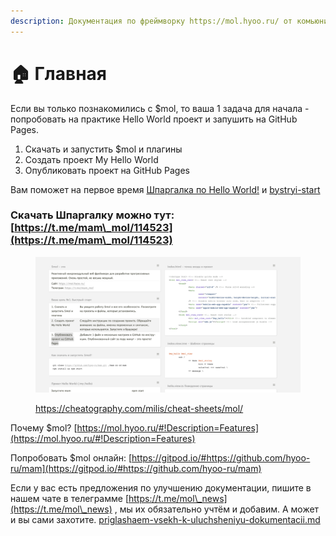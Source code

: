```yaml
---
description: Документация по фреймворку https://mol.hyoo.ru/ от комьюнити
---
```


# 🏠 Главная

Если вы только познакомились с $mol, то ваша 1 задача для начала - попробовать на практике Hello World проект и запушить на GitHub Pages.

1. Скачать и запустить $mol и плагины
2. Создать проект My Hello World
3. Опубли­ковать проект на GitHub Pages

Вам поможет на первое время [Шпаргалка по Hello World!](https://cheatography.com/milis/cheat-sheets/mol/) и [bystryi-start](praktika/bystryi-start/ "mention")

### Скачать Шпаргалку можно тут: [https://t.me/mam\_mol/114523](https://t.me/mam\_mol/114523)

<figure><img src=".gitbook/assets/image (3).png" alt=""><figcaption><p><a href="https://cheatography.com/milis/cheat-sheets/mol/">https://cheatography.com/milis/cheat-sheets/mol/</a></p></figcaption></figure>



Почему $mol? [https://mol.hyoo.ru/#!Description=Features](https://mol.hyoo.ru/#!Description=Features)

Попробовать $mol онлайн: [https://gitpod.io/#https://github.com/hyoo-ru/mam](https://gitpod.io/#https://github.com/hyoo-ru/mam)



Если у вас есть предложения по улучшению документации, пишите в нашем чате в телеграмме [https://t.me/mol\_news](https://t.me/mol\_news) , мы их обязательно учтём и добавим. А может и вы сами захотите. [priglashaem-vsekh-k-uluchsheniyu-dokumentacii.md](glavnaya/priglashaem-vsekh-k-uluchsheniyu-dokumentacii.md "mention")
